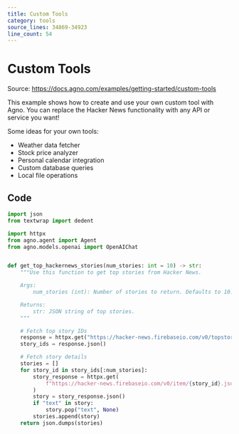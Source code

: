 ```yaml
---
title: Custom Tools
category: tools
source_lines: 34869-34923
line_count: 54
---
```


# Custom Tools
Source: https://docs.agno.com/examples/getting-started/custom-tools



This example shows how to create and use your own custom tool with Agno.
You can replace the Hacker News functionality with any API or service you want!

Some ideas for your own tools:

* Weather data fetcher
* Stock price analyzer
* Personal calendar integration
* Custom database queries
* Local file operations

## Code

```python custom_tools.py
import json
from textwrap import dedent

import httpx
from agno.agent import Agent
from agno.models.openai import OpenAIChat


def get_top_hackernews_stories(num_stories: int = 10) -> str:
    """Use this function to get top stories from Hacker News.

    Args:
        num_stories (int): Number of stories to return. Defaults to 10.

    Returns:
        str: JSON string of top stories.
    """

    # Fetch top story IDs
    response = httpx.get("https://hacker-news.firebaseio.com/v0/topstories.json")
    story_ids = response.json()

    # Fetch story details
    stories = []
    for story_id in story_ids[:num_stories]:
        story_response = httpx.get(
            f"https://hacker-news.firebaseio.com/v0/item/{story_id}.json"
        )
        story = story_response.json()
        if "text" in story:
            story.pop("text", None)
        stories.append(story)
    return json.dumps(stories)


